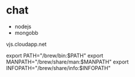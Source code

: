 # chat

* nodejs
* mongobb

vjs.cloudapp.net

export PATH="/brew/bin:$PATH"
export MANPATH="/brew/share/man:$MANPATH"
export INFOPATH="/brew/share/info:$INFOPATH"